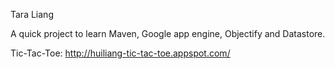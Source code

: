 Tara Liang

A quick project to learn Maven, Google app engine, Objectify and Datastore.

Tic-Tac-Toe: http://huiliang-tic-tac-toe.appspot.com/